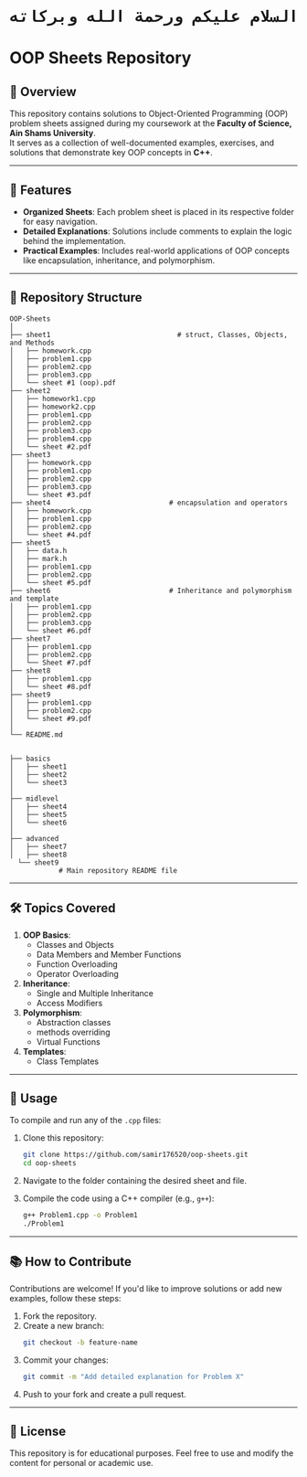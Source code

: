  <div align="center">
  <h1> <pre>السلام عليكم ورحمة الله وبركاته </h1>
</div>

# OOP Sheets Repository  

## 📖 Overview  
This repository contains solutions to Object-Oriented Programming (OOP) problem sheets assigned during my coursework at the **Faculty of Science, Ain Shams University**.  
It serves as a collection of well-documented examples, exercises, and solutions that demonstrate key OOP concepts in **C++**.  

---

## 🧩 Features  

- **Organized Sheets**: Each problem sheet is placed in its respective folder for easy navigation.  
- **Detailed Explanations**: Solutions include comments to explain the logic behind the implementation.  
- **Practical Examples**: Includes real-world applications of OOP concepts like encapsulation, inheritance, and polymorphism.  

---

## 📂 Repository Structure  

```
OOP-Sheets
│
├── sheet1                               # struct, Classes, Objects, and Methods
│   ├── homework.cpp 
│   ├── problem1.cpp
│   ├── problem2.cpp
│   ├── problem3.cpp
│   └── sheet #1 (oop).pdf
├── sheet2
│   ├── homework1.cpp
│   ├── homework2.cpp
│   ├── problem1.cpp                               
│   ├── problem2.cpp
│   ├── problem3.cpp
│   ├── problem4.cpp
│   └── sheet #2.pdf
├── sheet3
│   ├── homework.cpp
│   ├── problem1.cpp
│   ├── problem2.cpp
│   ├── problem3.cpp
│   └── sheet #3.pdf
├── sheet4                             # encapsulation and operators 
│   ├── homework.cpp
│   ├── problem1.cpp
│   ├── problem2.cpp
│   └── sheet #4.pdf
├── sheet5
│   ├── data.h
│   ├── mark.h
│   ├── problem1.cpp
│   ├── problem2.cpp
│   └── sheet #5.pdf
├── sheet6                             # Inheritance and polymorphism and template
│   ├── problem1.cpp
│   ├── problem2.cpp
│   ├── problem3.cpp
│   └── sheet #6.pdf
├── sheet7                                         
│   ├── problem1.cpp
│   ├── problem2.cpp
│   └── Sheet #7.pdf
├── sheet8
│   ├── problem1.cpp
│   └── sheet #8.pdf
├── sheet9
│   ├── problem1.cpp
│   ├── problem2.cpp
│   └── sheet #9.pdf
│
└── README.md  


├── basics                
│   ├── sheet1
│   ├── sheet2
│   └── sheet3          
│
├── midlevel                  
│   ├── sheet4
│   ├── sheet5
│   └── sheet6
│
├── advanced             
│   ├── sheet7
│   ├── sheet8
  └── sheet9
            # Main repository README file
```

---

## 🛠 Topics Covered  

1. **OOP Basics**:  
   - Classes and Objects  
   - Data Members and Member Functions
   - Function Overloading  
   - Operator Overloading
2. **Inheritance**:  
   - Single and Multiple Inheritance  
   - Access Modifiers 
3. **Polymorphism**:  
   - Abstraction classes
   - methods overriding
   - Virtual Functions 
4. **Templates**:  
   - Class Templates  

---

## 🚀 Usage  

To compile and run any of the `.cpp` files:  

1. Clone this repository:  
   ```bash
   git clone https://github.com/samir176520/oop-sheets.git
   cd oop-sheets
   ```  

2. Navigate to the folder containing the desired sheet and file.  

3. Compile the code using a C++ compiler (e.g., `g++`):  
   ```bash
   g++ Problem1.cpp -o Problem1
   ./Problem1
   ```  

---

## 📚 How to Contribute  

Contributions are welcome! If you'd like to improve solutions or add new examples, follow these steps:  

1. Fork the repository.  
2. Create a new branch:  
   ```bash
   git checkout -b feature-name
   ```  
3. Commit your changes:  
   ```bash
   git commit -m "Add detailed explanation for Problem X"
   ```  
4. Push to your fork and create a pull request.  

---

## 📝 License  

This repository is for educational purposes. Feel free to use and modify the content for personal or academic use.  
